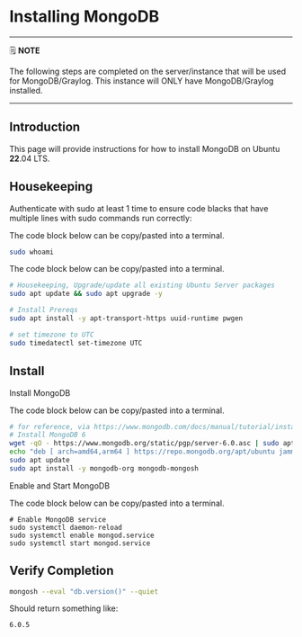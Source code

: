# Installing MongoDB

---
🗒️ **NOTE**

The following steps are completed on the server/instance that will be used for MongoDB/Graylog. This instance will ONLY have MongoDB/Graylog installed.

---

## Introduction

This page will provide instructions for how to install MongoDB on Ubuntu **22**.04 LTS.

## Housekeeping

Authenticate with sudo at least 1 time to ensure code blacks that have multiple lines with sudo commands run correctly:

The code block below can be copy/pasted into a terminal.

```sh
sudo whoami

```

The code block below can be copy/pasted into a terminal.

```sh
# Housekeeping, Upgrade/update all existing Ubuntu Server packages
sudo apt update && sudo apt upgrade -y

# Install Prereqs
sudo apt install -y apt-transport-https uuid-runtime pwgen

# set timezone to UTC
sudo timedatectl set-timezone UTC

```

## Install

Install MongoDB

The code block below can be copy/pasted into a terminal.

```sh
# for reference, via https://www.mongodb.com/docs/manual/tutorial/install-mongodb-on-ubuntu/
# Install MongoDB 6
wget -qO - https://www.mongodb.org/static/pgp/server-6.0.asc | sudo apt-key add -
echo "deb [ arch=amd64,arm64 ] https://repo.mongodb.org/apt/ubuntu jammy/mongodb-org/6.0 multiverse" | sudo tee /etc/apt/sources.list.d/mongodb-org-6.0.list
sudo apt update
sudo apt install -y mongodb-org mongodb-mongosh

```

Enable and Start MongoDB

The code block below can be copy/pasted into a terminal.

```
# Enable MongoDB service
sudo systemctl daemon-reload
sudo systemctl enable mongod.service
sudo systemctl start mongod.service

```

## Verify Completion

```sh
mongosh --eval "db.version()" --quiet

```

Should return something like:

```
6.0.5
```
